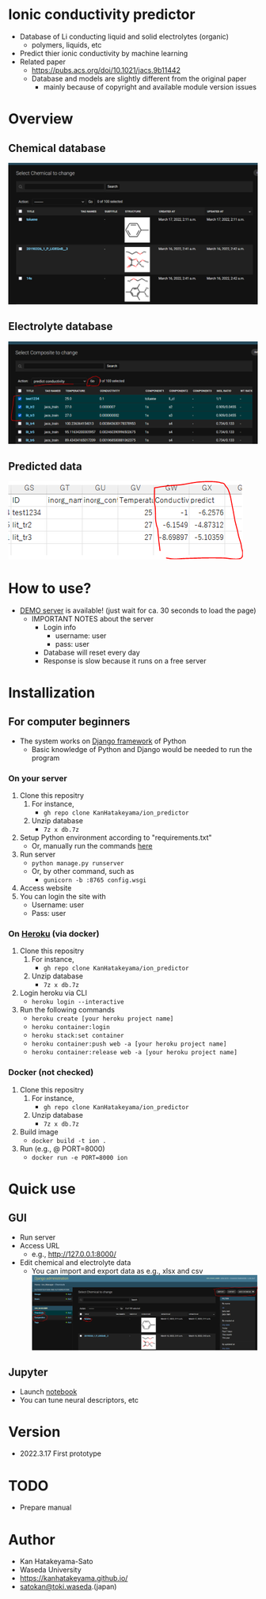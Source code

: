 # Ionic conductivity predictor 
- Database of Li conducting liquid and solid electrolytes (organic)
    - polymers, liquids, etc
- Predict thier ionic conductivity by machine learning
- Related paper
    - https://pubs.acs.org/doi/10.1021/jacs.9b11442
    - Database and models are slightly different from the original paper
        - mainly because of copyright and available module version issues
# Overview
## Chemical database
![about](misc/chems.PNG)
## Electrolyte database
![about](misc/pred.PNG)
## Predicted data
![about](misc/csv.PNG)


# How to use?
- [DEMO server](https://ionpred.herokuapp.com/admin/) is available! (just wait for ca. 30 seconds to load the page)
    - IMPORTANT NOTES about the server
        - Login info
            - username: user
            - pass: user
        - Database will reset every day
        - Response is slow because it runs on a free server


# Installization
## For computer beginners
- The system works on [Django framework](https://docs.djangoproject.com) of Python
    - Basic knowledge of Python and Django would be needed to run the program

### On your server 
1. Clone this repositry
    1. For instance,
        - ```gh repo clone KanHatakeyama/ion_predictor```
    2. Unzip database
        - ```7z x db.7z```
2. Setup Python environment according to "requirements.txt"
    - Or, manually run the commands [here](misc/conda_command) 
3. Run server
    - ```python manage.py runserver```
    - Or, by other command, such as 
        - ```gunicorn -b :8765 config.wsgi```
4. Access website
5. You can login the site with
    - Username: user
    - Pass: user

### On [Heroku](https://heroku.com/) (via docker)
1. Clone this repositry
    1. For instance,
        - ```gh repo clone KanHatakeyama/ion_predictor```
    2. Unzip database
        - ```7z x db.7z```
2. Login heroku via CLI
    - ```heroku login --interactive ```
3. Run the following commands
    - ```heroku create [your heroku project name]```
    - ```heroku container:login```
    - ```heroku stack:set container```
    - ```heroku container:push web -a [your heroku project name]```
    - ```heroku container:release web -a [your heroku project name]```

### Docker (not checked)
1. Clone this repositry
    1. For instance,
        - ```gh repo clone KanHatakeyama/ion_predictor```
    2. Unzip database
        - ```7z x db.7z```
2. Build image
    - ```docker build -t ion .```
3. Run (e.g., @ PORT=8000)
    - ```docker run -e PORT=8000 ion```


# Quick use
## GUI
- Run server
- Access URL
    - e.g., http://127.0.0.1:8000/
- Edit chemical and electrolyte data
    - You can import and export data as e.g., xlsx and csv
![about](misc/chem_page.PNG)

## Jupyter
- Launch [notebook](prepare_model.ipynb)
- You can tune neural descriptors, etc

# Version
- 2022.3.17 First prototype

# TODO
- Prepare manual

# Author
- Kan Hatakeyama-Sato
- Waseda University
- https://kanhatakeyama.github.io/
- satokan@toki.waseda.(japan)